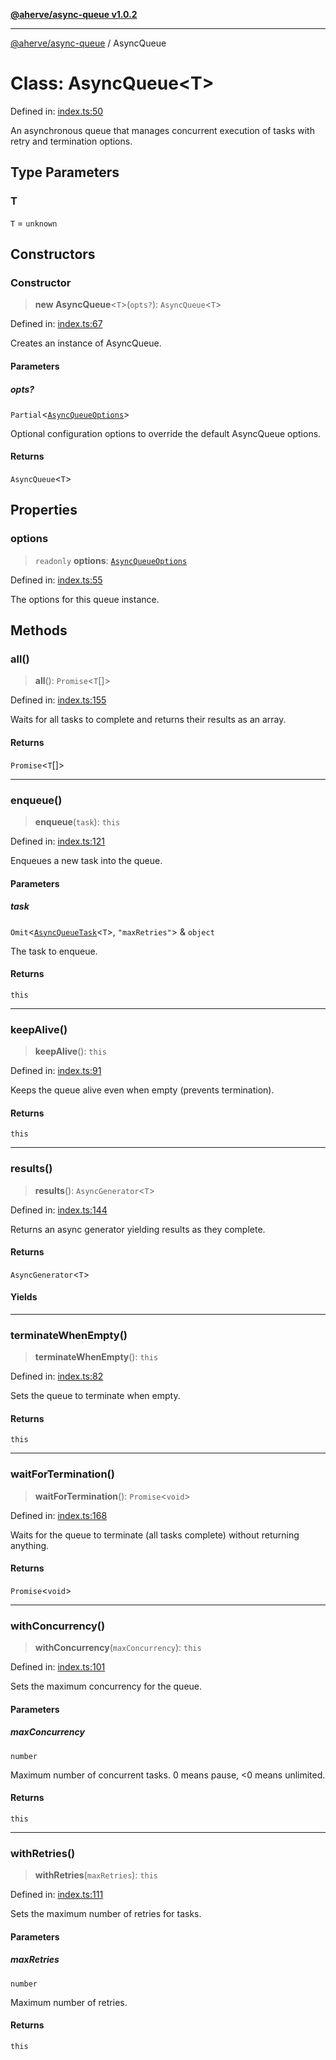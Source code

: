 [**@aherve/async-queue v1.0.2**](../README.md)

***

[@aherve/async-queue](../globals.md) / AsyncQueue

# Class: AsyncQueue\<T\>

Defined in: [index.ts:50](https://github.com/aherve/async-queue/blob/e93108370b797d602f1b12b7a3a4d7e7054b7972/src/index.ts#L50)

An asynchronous queue that manages concurrent execution of tasks with retry and termination options.

## Type Parameters

### T

`T` = `unknown`

## Constructors

### Constructor

> **new AsyncQueue**\<`T`\>(`opts?`): `AsyncQueue`\<`T`\>

Defined in: [index.ts:67](https://github.com/aherve/async-queue/blob/e93108370b797d602f1b12b7a3a4d7e7054b7972/src/index.ts#L67)

Creates an instance of AsyncQueue.

#### Parameters

##### opts?

`Partial`\<[`AsyncQueueOptions`](../interfaces/AsyncQueueOptions.md)\>

Optional configuration options to override the default AsyncQueue options.

#### Returns

`AsyncQueue`\<`T`\>

## Properties

### options

> `readonly` **options**: [`AsyncQueueOptions`](../interfaces/AsyncQueueOptions.md)

Defined in: [index.ts:55](https://github.com/aherve/async-queue/blob/e93108370b797d602f1b12b7a3a4d7e7054b7972/src/index.ts#L55)

The options for this queue instance.

## Methods

### all()

> **all**(): `Promise`\<`T`[]\>

Defined in: [index.ts:155](https://github.com/aherve/async-queue/blob/e93108370b797d602f1b12b7a3a4d7e7054b7972/src/index.ts#L155)

Waits for all tasks to complete and returns their results as an array.

#### Returns

`Promise`\<`T`[]\>

***

### enqueue()

> **enqueue**(`task`): `this`

Defined in: [index.ts:121](https://github.com/aherve/async-queue/blob/e93108370b797d602f1b12b7a3a4d7e7054b7972/src/index.ts#L121)

Enqueues a new task into the queue.

#### Parameters

##### task

`Omit`\<[`AsyncQueueTask`](../interfaces/AsyncQueueTask.md)\<`T`\>, `"maxRetries"`\> & `object`

The task to enqueue.

#### Returns

`this`

***

### keepAlive()

> **keepAlive**(): `this`

Defined in: [index.ts:91](https://github.com/aherve/async-queue/blob/e93108370b797d602f1b12b7a3a4d7e7054b7972/src/index.ts#L91)

Keeps the queue alive even when empty (prevents termination).

#### Returns

`this`

***

### results()

> **results**(): `AsyncGenerator`\<`T`\>

Defined in: [index.ts:144](https://github.com/aherve/async-queue/blob/e93108370b797d602f1b12b7a3a4d7e7054b7972/src/index.ts#L144)

Returns an async generator yielding results as they complete.

#### Returns

`AsyncGenerator`\<`T`\>

#### Yields

***

### terminateWhenEmpty()

> **terminateWhenEmpty**(): `this`

Defined in: [index.ts:82](https://github.com/aherve/async-queue/blob/e93108370b797d602f1b12b7a3a4d7e7054b7972/src/index.ts#L82)

Sets the queue to terminate when empty.

#### Returns

`this`

***

### waitForTermination()

> **waitForTermination**(): `Promise`\<`void`\>

Defined in: [index.ts:168](https://github.com/aherve/async-queue/blob/e93108370b797d602f1b12b7a3a4d7e7054b7972/src/index.ts#L168)

Waits for the queue to terminate (all tasks complete) without returning anything.

#### Returns

`Promise`\<`void`\>

***

### withConcurrency()

> **withConcurrency**(`maxConcurrency`): `this`

Defined in: [index.ts:101](https://github.com/aherve/async-queue/blob/e93108370b797d602f1b12b7a3a4d7e7054b7972/src/index.ts#L101)

Sets the maximum concurrency for the queue.

#### Parameters

##### maxConcurrency

`number`

Maximum number of concurrent tasks. 0 means pause, <0 means unlimited.

#### Returns

`this`

***

### withRetries()

> **withRetries**(`maxRetries`): `this`

Defined in: [index.ts:111](https://github.com/aherve/async-queue/blob/e93108370b797d602f1b12b7a3a4d7e7054b7972/src/index.ts#L111)

Sets the maximum number of retries for tasks.

#### Parameters

##### maxRetries

`number`

Maximum number of retries.

#### Returns

`this`
